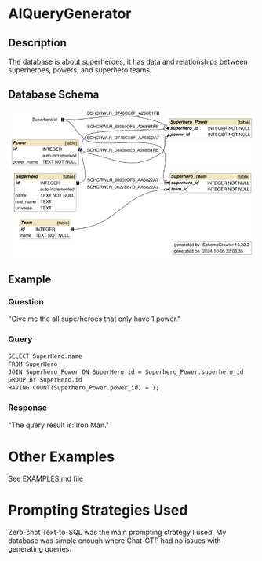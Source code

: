 # AIQueryGenerator

## Description
The database is about superheroes, it has data and relationships between superheroes, powers, and superhero teams.

## Database Schema
![Schema Picture](./schema.png)

## Example

### Question
"Give me the all superheroes that only have 1 power."

### Query
```
SELECT SuperHero.name
FROM SuperHero
JOIN Superhero_Power ON SuperHero.id = Superhero_Power.superhero_id
GROUP BY SuperHero.id
HAVING COUNT(Superhero_Power.power_id) = 1;
```

### Response
"The query result is: Iron Man."


# Other Examples
See EXAMPLES.md file

# Prompting Strategies Used

Zero-shot Text-to-SQL was the main prompting strategy I used. My database was simple enough where Chat-GTP had no issues with generating queries. 

